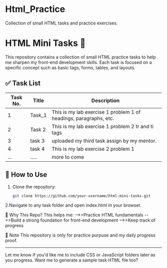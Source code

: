 # Html_Practice
Collection of small HTML tasks and practice exercises.
# HTML Mini Tasks 🚀

This repository contains a collection of small HTML practice tasks to help me sharpen my front-end development skills. Each task is focused on a specific concept such as basic tags, forms, tables, and layouts.

## ✅ Task List

| Task No. | Title        | Description                           |
|----------|--------------|---------------------------------------|
| 1 | Task_1 | This is my lab exercise 1 problem 1 of headings, paragraphs, etc.|
| 2 | Task 2 | This is my lab exercise 1 problem 2 tr and ti tags |
| 3 | task 3 | uploaded my third task assign by my mentor.|
| 4 | task 4 | This is my lab exercise 2 problem 1 |
| ... |.....| more to come    |

## 🔧 How to Use

1. Clone the repository:
   ```bash
   git clone https://github.com/your-username/html-mini-tasks.git
2.Navigate to any task folder and open index.html in your browser.

🧠 Why This Repo?
This helps me:
-->>Practice HTML fundamentals
-->>Build a strong foundation for front-end development
-->>Keep track of progress

📌 Note
This repository is only for practice purpuse and my daily progress proof.

---

Let me know if you'd like me to include CSS or JavaScript folders later as you progress. Want me to generate a sample task HTML file too?
